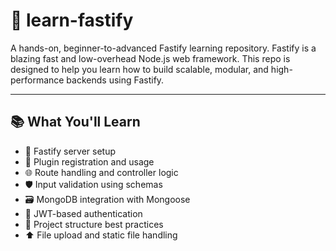 # 🚀 learn-fastify

A hands-on, beginner-to-advanced Fastify learning repository. Fastify is a blazing fast and low-overhead Node.js web framework. This repo is designed to help you learn how to build scalable, modular, and high-performance backends using Fastify.

---

## 📚 What You'll Learn

- 🔧 Fastify server setup
- 🧩 Plugin registration and usage
- 🌐 Route handling and controller logic
- 🛡️ Input validation using schemas
- 🗃️ MongoDB integration with Mongoose
- 🔐 JWT-based authentication
- 📁 Project structure best practices
- ⬆️ File upload and static file handling

